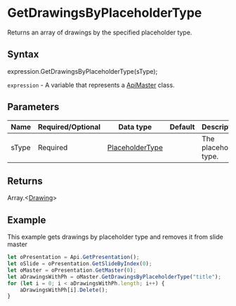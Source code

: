 # GetDrawingsByPlaceholderType

Returns an array of drawings by the specified placeholder type.

## Syntax

expression.GetDrawingsByPlaceholderType(sType);

`expression` - A variable that represents a [ApiMaster](../ApiMaster.md) class.

## Parameters

| **Name** | **Required/Optional** | **Data type** | **Default** | **Description** |
| ------------- | ------------- | ------------- | ------------- | ------------- |
| sType | Required | [PlaceholderType](../../Enumeration/PlaceholderType.md) |  | The placeholder type. |

## Returns

Array.<[Drawing](../../Enumeration/Drawing.md)>

## Example

This example gets drawings by placeholder type and removes it from slide master

```javascript
let oPresentation = Api.GetPresentation();
let oSlide = oPresentation.GetSlideByIndex(0);
let oMaster = oPresentation.GetMaster(0);
let aDrawingsWithPh = oMaster.GetDrawingsByPlaceholderType("title");
for (let i = 0; i < aDrawingsWithPh.length; i++) {
    aDrawingsWithPh[i].Delete();
}

```
